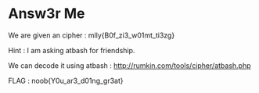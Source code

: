# Answ3r Me 

We are given an cipher : mlly{B0f_zi3_w01mt_ti3zg}

Hint : I am asking atbash for friendship.

We can decode it using atbash : http://rumkin.com/tools/cipher/atbash.php


FLAG : noob{Y0u_ar3_d01ng_gr3at}
